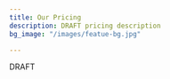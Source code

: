 ```yaml
---
title: Our Pricing
description: DRAFT pricing description
bg_image: "/images/featue-bg.jpg"

---
```

DRAFT